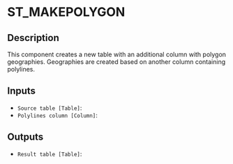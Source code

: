 
# ST_MAKEPOLYGON
## Description

 This component creates a new table with an additional column with polygon geographies.
 Geographies are created based on another column containing polylines.
 
## Inputs
* `Source table [Table]`: 
* `Polylines column [Column]`: 

## Outputs
* `Result table [Table]`: 
